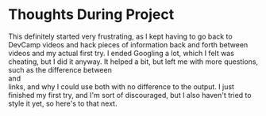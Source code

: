 <h1>Thoughts During Project</h1>
This definitely started very frustrating, as I kept having to go back to DevCamp videos and hack pieces of information back and forth between videos and my actual first try. I ended Googling a lot, which I felt was cheating, but I did it anyway. It helped a bit, but left me with more questions, such as the difference between <div> and <nav> links, and why I could use both with no difference to the output. I just finished my first try, and I'm sort of discouraged, but I also haven't tried to style it yet, so here's to that next. 
